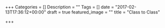 +++
Categories = []
Description = ""
Tags = []
date = "2017-02-13T17:36:12+00:00"
draft = true
featured_image = ""
title = "Class to Class"

+++
